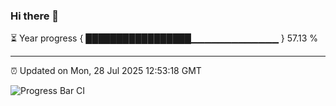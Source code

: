 ### Hi there 👋

⏳ Year progress { █████████████████▁▁▁▁▁▁▁▁▁▁▁▁▁ } 57.13 %

---

⏰ Updated on Mon, 28 Jul 2025 12:53:18 GMT

![Progress Bar CI](https://github.com/liununu/liununu/workflows/Progress%20Bar%20CI/badge.svg)
